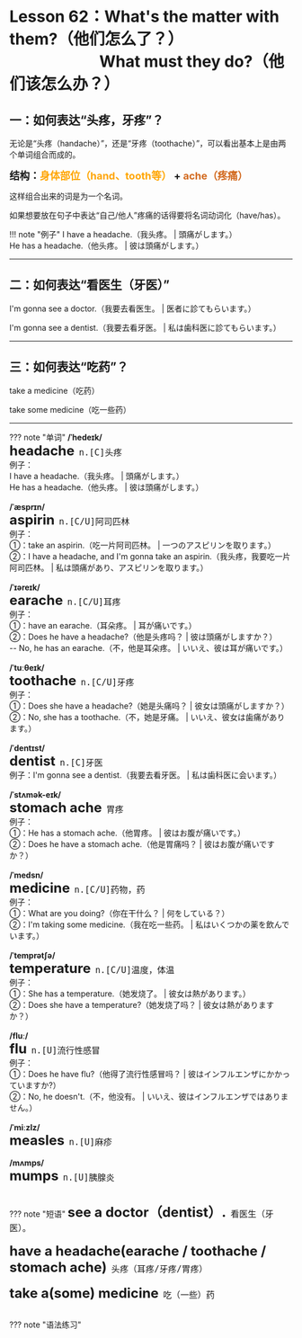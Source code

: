 # Lesson 62：What's the matter with them?（他们怎么了？）<br>　　　　　&nbsp;&nbsp;&nbsp;What must they do?（他们该怎么办？）


## 一：如何表达“头疼，牙疼”？

无论是“头疼（handache）”，还是“牙疼（toothache）”，可以看出基本上是由两个单词组合而成的。

<font size=4>**结构：<font color=orange>身体部位（hand、tooth等）</font> +  <font color=chocolate>ache（疼痛）</font>**</font>

这样组合出来的词是为一个名词。

如果想要放在句子中表达“自己/他人”疼痛的话得要将名词动词化（have/has）。

!!! note "例子"
    I have a headache.（我头疼。 | 頭痛がします。）<br>
    He has a headache.（他头疼。 | 彼は頭痛がします。）<br>

---
## 二：如何表达“看医生（牙医）”

I'm gonna see a doctor.（我要去看医生。 | 医者に診てもらいます。）

I'm gonna see a dentist.（我要去看牙医。 | 私は歯科医に診てもらいます。）


---
## 三：如何表达“吃药”？

take a medicine（吃药）

take some medicine（吃一些药）


---
??? note "单词"
    **/ˈhedeɪk/**<br>
    <font size=5>**headache**</font>&nbsp;&nbsp;<font size=4>`n.[C]头疼`</font><br>
    例子：<br>
    I have a headache.（我头疼。 | 頭痛がします。）<br>
    He has a headache.（他头疼。 | 彼は頭痛がします。）<br>
    <br>
    **/ˈæsprɪn/**<br>
    <font size=5>**aspirin**</font>&nbsp;&nbsp;<font size=4>`n.[C/U]阿司匹林`</font><br>
    例子：<br>
    ①：take an aspirin.（吃一片阿司匹林。 | 一つのアスピリンを取ります。）<br>
    ②：I have a headache, and I'm gonna take an aspirin.（我头疼，我要吃一片阿司匹林。 | 私は頭痛があり、アスピリンを取ります。）<br>
    <br>
    **/ˈɪəreɪk/**<br>
    <font size=5>**earache**</font>&nbsp;&nbsp;<font size=4>`n.[C/U]耳疼`</font><br>
    例子：<br>
    ①：have an earache.（耳朵疼。 | 耳が痛いです。）<br>
    ②：Does he have a headache?（他是头疼吗？ | 彼は頭痛がしますか？）<br>
    -- No, he has an earache.（不，他是耳朵疼。 | いいえ、彼は耳が痛いです。）<br>
    <br>
    **/ˈtuːθeɪk/**<br>
    <font size=5>**toothache**</font>&nbsp;&nbsp;<font size=4>`n.[C/U]牙疼`</font><br>
    例子：<br>
    ①：Does she have a headache?（她是头痛吗？ | 彼女は頭痛がしますか？）<br>
    ②：No, she has a toothache.（不，她是牙痛。 | いいえ、彼女は歯痛があります。）<br>
    <br>
    **/ˈdentɪst/**<br>
    <font size=5>**dentist**</font>&nbsp;&nbsp;<font size=4>`n.[C]牙医`</font><br>
    例子：I'm gonna see a dentist.（我要去看牙医。 | 私は歯科医に会います。）<br>
    <br>
    **/ˈstʌmək-eɪk/**<br>
    <font size=5>**stomach ache**</font>&nbsp;&nbsp;<font size=4>`胃疼`</font><br>
    例子：<br>
    ①：He has a stomach ache.（他胃疼。 | 彼はお腹が痛いです。）<br>
    ②：Does he have a stomach ache.（他是胃痛吗？ | 彼はお腹が痛いですか？）<br>
    <br>
    **/ˈmedsn/**<br>
    <font size=5>**medicine**</font>&nbsp;&nbsp;<font size=4>`n.[C/U]药物，药`</font><br>
    例子：<br>
    ①：What are you doing?（你在干什么？ | 何をしている？）<br>
    ②：I'm taking some medicine.（我在吃一些药。 | 私はいくつかの薬を飲んでいます。）<br>
    <br>
    **/ˈtemprətʃə/**<br>
    <font size=5>**temperature**</font>&nbsp;&nbsp;<font size=4>`n.[C/U]温度，体温`</font><br>
    例子：<br>
    ①：She has a temperature.（她发烧了。 | 彼女は熱があります。）<br>
    ②：Does she have a temperature?（她发烧了吗？ | 彼女は熱がありますか？）<br>
    <br>
    **/fluː/**<br>
    <font size=5>**flu**</font>&nbsp;&nbsp;<font size=4>`n.[U]流行性感冒`</font><br>
    例子：<br>
    ①：Does he have flu?（他得了流行性感冒吗？ | 彼はインフルエンザにかかっていますか?）<br>
    ②：No, he doesn't.（不，他没有。 | いいえ、彼はインフルエンザではありません。）<br>
    <br>
    **/ˈmiːzlz/**<br>
    <font size=5>**measles**</font>&nbsp;&nbsp;<font size=4>`n.[U]麻疹`</font><br>
    <br>
    **/mʌmps/**<br>
    <font size=5>**mumps**</font>&nbsp;&nbsp;<font size=4>`n.[U]胰腺炎`</font><br>
    <br>


??? note "短语"
    <font size=5>**see a doctor（dentist）.**</font>&nbsp;&nbsp;<font size=4>`看医生（牙医）。`</font><br>
    <br>
    <font size=5>**have a headache(earache / toothache / stomach ache)**</font>&nbsp;&nbsp;<font size=4>`头疼（耳疼/牙疼/胃疼）`</font><br>
    <br>
    <font size=5>**take a(some) medicine**</font>&nbsp;&nbsp;<font size=4>`吃（一些）药`</font><br>
    <br>


??? note "语法练习"

